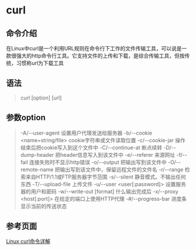 # curl

## 命令介绍

在Linux中curl是一个利用URL规则在命令行下工作的文件传输工具，可以说是一款很强大的http命令行工具。它支持文件的上传和下载，是综合传输工具，但按传统，习惯称url为下载工具

## 语法

> curl  [option]  [url]

## 参数option

> -A/--user-agent <string>              设置用户代理发送给服务器
> -b/--cookie <name=string/file>    cookie字符串或文件读取位置
> -c/--cookie-jar <file>                    操作结束后把cookie写入到这个文件中
> -C/--continue-at <offset>            断点续转
> -D/--dump-header <file>              把header信息写入到该文件中
> -e/--referer                                  来源网址
> -f/--fail                                          连接失败时不显示http错误
> -o/--output                                  把输出写到该文件中
> -O/--remote-name                      把输出写到该文件中，保留远程文件的文件名
> -r/--range <range>                      检索来自HTTP/1.1或FTP服务器字节范围
> -s/--silent                                    静音模式。不输出任何东西
> -T/--upload-file <file>                  上传文件
> -u/--user <user[:password]>      设置服务器的用户和密码
> -w/--write-out [format]                什么输出完成后
> -x/--proxy <host[:port]>              在给定的端口上使用HTTP代理
> -#/--progress-bar                        进度条显示当前的传送状态

## 参考页面

[Linux curl命令详解](https://www.cnblogs.com/duhuo/p/5695256.html)